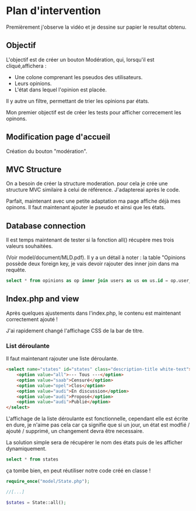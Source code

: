 # Plan d'intervention
Premièrement j'observe la vidéo et je dessine sur papier le resultat obtenu.

## Objectif
L'objectif est de créer un bouton Modération, qui, lorsqu'il est cliqué,affichera :
- Une colone comprenant les pseudos des utilisateurs.
- Leurs opinions.
- L'état dans lequel l'opinion est placée.

Il y autre un filtre, permettant de trier les opinions par états.

Mon premier objectif est de créer les tests pour afficher correcement les opinons.

## Modification page d'accueil
Création du bouton "modération".

## MVC Structure
On a besoin de créer la structure moderation. pour cela je crée une structure MVC similaire à celui de référence. J'adaptereai après le code.

Parfait, maintenant avec une petite adaptation ma page affiche déjà mes opinons. Il faut maintenant ajouter le pseudo et ainsi que les états.

## Database connection
Il est temps maintenant de tester si la fonction all() récupère mes trois valeurs souhaitées.

(Voir model/document/MLD.pdf). Il y a un détail à noter : la table "Opinions possède deux foreign key, je vais devoir rajouter des inner join dans ma requête.

```sql
select * from opinions as op inner join users as us on us.id = op.user_id inner join states as st on st.id = op.opinionstate_id
```
## Index.php and view
Après quelques ajustements dans l'index.php, le contenu est maintenant correctement ajouté !

J'ai rapidement changé l'affichage CSS de la bar de titre.

### List déroulante
Il faut maintenant rajouter une liste déroulante.

```html
<select name="states" id="states" class="description-title white-text">
    <option value="all">--- Tous ---</option>
    <option value="saab">Censuré</option>
    <option value="opel">Clos</option>
    <option value="audi">En discussion</option>
    <option value="audi">Proposé</option>
    <option value="audi">Publié</option>
</select>
```

L'affichage de la liste déroulante est fonctionnelle, cependant elle est écrite en dure, je n'aime pas cela car ça signifie que si un jour, un état est modfié / ajouté / supprimé, un changement devra être necessaire.

La solution simple sera de récupérer le nom des états puis de les afficher dynamiquement.

```sql
select * from states
```

ça tombe bien, en peut réutiliser notre code créé en classe !

```php
require_once("model/State.php");

//[...]

$states = State::all();
```

